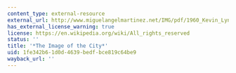 ```yaml
---
content_type: external-resource
external_url: http://www.miguelangelmartinez.net/IMG/pdf/1960_Kevin_Lynch_The_Image_of_The_City_book.pdf
has_external_license_warning: true
license: https://en.wikipedia.org/wiki/All_rights_reserved
status: ''
title: '*The Image of the City*'
uid: 1fe342b6-1d0d-4639-bedf-bce819c64be9
wayback_url: ''
---
```


